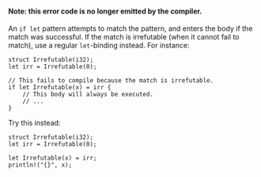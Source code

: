 #### Note: this error code is no longer emitted by the compiler.

An `if let` pattern attempts to match the pattern, and enters the body if the
match was successful. If the match is irrefutable (when it cannot fail to
match), use a regular `let`-binding instead. For instance:

```
struct Irrefutable(i32);
let irr = Irrefutable(0);

// This fails to compile because the match is irrefutable.
if let Irrefutable(x) = irr {
    // This body will always be executed.
    // ...
}
```

Try this instead:

```
struct Irrefutable(i32);
let irr = Irrefutable(0);

let Irrefutable(x) = irr;
println!("{}", x);
```
